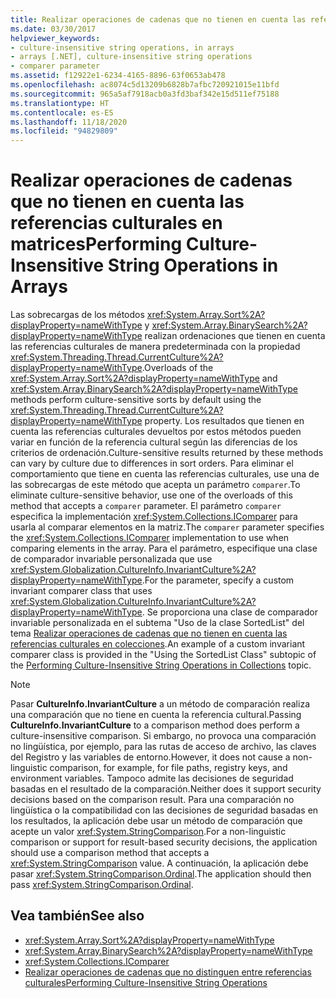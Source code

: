 ```yaml
---
title: Realizar operaciones de cadenas que no tienen en cuenta las referencias culturales en matrices
ms.date: 03/30/2017
helpviewer_keywords:
- culture-insensitive string operations, in arrays
- arrays [.NET], culture-insensitive string operations
- comparer parameter
ms.assetid: f12922e1-6234-4165-8896-63f0653ab478
ms.openlocfilehash: ac8074c5d13209b6828b7afbc720921015e11bfd
ms.sourcegitcommit: 965a5af7918acb0a3fd3baf342e15d511ef75188
ms.translationtype: HT
ms.contentlocale: es-ES
ms.lasthandoff: 11/18/2020
ms.locfileid: "94829809"
---
```

# <a name="performing-culture-insensitive-string-operations-in-arrays"></a><span data-ttu-id="e2807-102">Realizar operaciones de cadenas que no tienen en cuenta las referencias culturales en matrices</span><span class="sxs-lookup"><span data-stu-id="e2807-102">Performing Culture-Insensitive String Operations in Arrays</span></span>

<span data-ttu-id="e2807-103">Las sobrecargas de los métodos <xref:System.Array.Sort%2A?displayProperty=nameWithType> y <xref:System.Array.BinarySearch%2A?displayProperty=nameWithType> realizan ordenaciones que tienen en cuenta las referencias culturales de manera predeterminada con la propiedad <xref:System.Threading.Thread.CurrentCulture%2A?displayProperty=nameWithType>.</span><span class="sxs-lookup"><span data-stu-id="e2807-103">Overloads of the <xref:System.Array.Sort%2A?displayProperty=nameWithType> and <xref:System.Array.BinarySearch%2A?displayProperty=nameWithType> methods perform culture-sensitive sorts by default using the <xref:System.Threading.Thread.CurrentCulture%2A?displayProperty=nameWithType> property.</span></span> <span data-ttu-id="e2807-104">Los resultados que tienen en cuenta las referencias culturales devueltos por estos métodos pueden variar en función de la referencia cultural según las diferencias de los criterios de ordenación.</span><span class="sxs-lookup"><span data-stu-id="e2807-104">Culture-sensitive results returned by these methods can vary by culture due to differences in sort orders.</span></span> <span data-ttu-id="e2807-105">Para eliminar el comportamiento que tiene en cuenta las referencias culturales, use una de las sobrecargas de este método que acepta un parámetro `comparer`.</span><span class="sxs-lookup"><span data-stu-id="e2807-105">To eliminate culture-sensitive behavior, use one of the overloads of this method that accepts a `comparer` parameter.</span></span> <span data-ttu-id="e2807-106">El parámetro `comparer` especifica la implementación <xref:System.Collections.IComparer> para usarla al comparar elementos en la matriz.</span><span class="sxs-lookup"><span data-stu-id="e2807-106">The `comparer` parameter specifies the <xref:System.Collections.IComparer> implementation to use when comparing elements in the array.</span></span> <span data-ttu-id="e2807-107">Para el parámetro, especifique una clase de comparador invariable personalizada que use <xref:System.Globalization.CultureInfo.InvariantCulture%2A?displayProperty=nameWithType>.</span><span class="sxs-lookup"><span data-stu-id="e2807-107">For the parameter, specify a custom invariant comparer class that uses <xref:System.Globalization.CultureInfo.InvariantCulture%2A?displayProperty=nameWithType>.</span></span> <span data-ttu-id="e2807-108">Se proporciona una clase de comparador invariable personalizada en el subtema "Uso de la clase SortedList" del tema [Realizar operaciones de cadenas que no tienen en cuenta las referencias culturales en colecciones](performing-culture-insensitive-string-operations-in-collections.md).</span><span class="sxs-lookup"><span data-stu-id="e2807-108">An example of a custom invariant comparer class is provided in the "Using the SortedList Class" subtopic of the [Performing Culture-Insensitive String Operations in Collections](performing-culture-insensitive-string-operations-in-collections.md) topic.</span></span>

> [!NOTE]
> <span data-ttu-id="e2807-109">Pasar **CultureInfo.InvariantCulture** a un método de comparación realiza una comparación que no tiene en cuenta la referencia cultural.</span><span class="sxs-lookup"><span data-stu-id="e2807-109">Passing **CultureInfo.InvariantCulture** to a comparison method does perform a culture-insensitive comparison.</span></span> <span data-ttu-id="e2807-110">Si embargo, no provoca una comparación no lingüística, por ejemplo, para las rutas de acceso de archivo, las claves del Registro y las variables de entorno.</span><span class="sxs-lookup"><span data-stu-id="e2807-110">However, it does not cause a non-linguistic comparison, for example, for file paths, registry keys, and environment variables.</span></span> <span data-ttu-id="e2807-111">Tampoco admite las decisiones de seguridad basadas en el resultado de la comparación.</span><span class="sxs-lookup"><span data-stu-id="e2807-111">Neither does it support security decisions based on the comparison result.</span></span> <span data-ttu-id="e2807-112">Para una comparación no lingüística o la compatibilidad con las decisiones de seguridad basadas en los resultados, la aplicación debe usar un método de comparación que acepte un valor <xref:System.StringComparison>.</span><span class="sxs-lookup"><span data-stu-id="e2807-112">For a non-linguistic comparison or support for result-based security decisions, the application should use a comparison method that accepts a <xref:System.StringComparison> value.</span></span> <span data-ttu-id="e2807-113">A continuación, la aplicación debe pasar <xref:System.StringComparison.Ordinal>.</span><span class="sxs-lookup"><span data-stu-id="e2807-113">The application should then pass <xref:System.StringComparison.Ordinal>.</span></span>

## <a name="see-also"></a><span data-ttu-id="e2807-114">Vea también</span><span class="sxs-lookup"><span data-stu-id="e2807-114">See also</span></span>

- <xref:System.Array.Sort%2A?displayProperty=nameWithType>
- <xref:System.Array.BinarySearch%2A?displayProperty=nameWithType>
- <xref:System.Collections.IComparer>
- [<span data-ttu-id="e2807-115">Realizar operaciones de cadenas que no distinguen entre referencias culturales</span><span class="sxs-lookup"><span data-stu-id="e2807-115">Performing Culture-Insensitive String Operations</span></span>](performing-culture-insensitive-string-operations.md)
